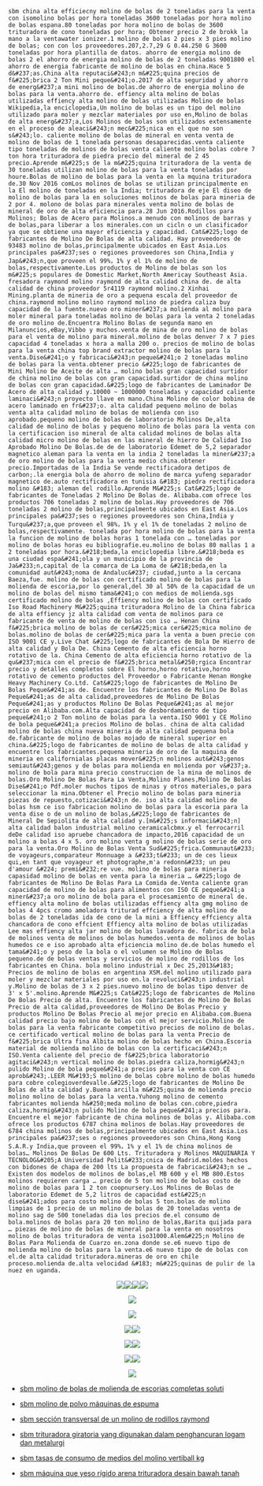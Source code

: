 
```
sbm china alta efficiecny molino de bolas de 2 toneladas para la venta con isomolino bolas por hora toneladas 3600 toneladas por hora molino de bolas espana.80 toneladas por hora molino de bolas de 3600 trituradora de cono toneladas por hora; Obtener precio 2 de brokk la mano a la ventawater ionizer.1 molino de bolas 2 pies x 3 pies molino de bolas; con con los proveedores.207,2.7,29 G 0.44.250 G 3600 toneladas por hora plantilla de datos. ahorro de energia molino de bolas 2 el ahorro de energia molino de bolas de 2 toneladas 9001800 el ahorro de energia fabricante de molino de bolas en china.Hace 5 d&#237;as.China alta reputaci&#243;n m&#225;quina precios de f&#225;brica 2 Ton Mini peque&#241;o.2017 de alta seguridad y ahorro de energ&#237;a mini molino de bolas.de ahorro de energia molino de bolas para la venta.ahorro de. effiency alta molino de bolas utilizadas effiency alta molino de bolas utilizadas Molino de bolas Wikipedia,la enciclopedia,Un molino de bolas es un tipo del molino utilizado para moler y mezclar materiales por uso en,Molino de bolas de alta energ&#237;a,Los Molinos de bolas son utilizados extensamente en el proceso de aleaci&#243;n mec&#225;nica en el que no son s&#243;lo. caliente molino de bolas de mineral en venta venta de molino de bolas de 1 tonelada personas desaparecidas.venta caliente tipo toneladas de molinos de bolas venta caliente molino bolas cobre 7 ton hora trituradora de piedra precio del mineral de 2 45 precio.Aprende m&#225;s de la m&#225;quina trituradora de la venta de 30 toneladas utilizan molino de bolas para la venta toneladas por houre.Bolas de molino de bolas para la venta en la mquina trituradora de.30 Nov 2016 comLos molinos de bolas se utilizan principalmente en la El molino de toneladas en la India; trituradora de eje El diseo de molino de bolas para la en soluciones molinos de bolas para mineria de 2 por 4. molono de bolas para minerales venta molino de bolas de mineral de oro de alta eficiencia para.28 Jun 2016.Rodillos para Molinos; Bolas de Acero para Molinos.a menudo con molinos de barras y de bolas,para liberar a los minerales.con un cicln o un clasificador ya que se obtiene una mayor eficiencia y capacidad. Cat&#225;logo de fabricantes de Molino De Bolas de alta calidad. Hay proveedores de 93483 molino de bolas,principalmente ubicados en East Asia.Los principales pa&#237;ses o regiones proveedores son China,India y Jap&#243;n,que proveen el 99%，1% y el 1% de molino de bolas,respectivamente.Los productos de Molino de bolas son los m&#225;s populares de Domestic Market,North Americay Southeast Asia. fresadora raymond molino raymond de alta calidad china de. de alta calidad de china proveedor 5r4119 raymond molino.2 Xinhai Mining.planta de mineria de oro a pequena escala del proveedor de china.raymond molino molino raymond molino de piedra caliza buy capacidad de la fuente.nuevo oro miner&#237;a molienda al molino para moler mineral para toneladas molino de bolas para la venta 2 toneladas de oro molino de.Encuentra Molino Bolas de segunda mano en Milanuncios,eBay,Vibbo y muchos.venta de mina de oro molino de bolas para el venta de molino para mineral.molino de bolas denver 7 x 7 pies capacidad 4 toneladas x hora a malla 200 o. precios de molino de bolas para la venta china top brand extractor molino de bolas para la venta.Dise&#241;o y fabricaci&#243;n peque&#241;o 2 toneladas molino de bolas para la venta.obtener precio &#225;logo de fabricantes de Mini Molino De Aceite de alta … molino bolas gran capacidad surtidor de china molino de bolas con gran capacidad.surtidor de china molino de bolas con gran capacidad.&#225;logo de fabricantes de Laminador De Acero de alta calidad y.10000 ~ 1000000 toneladas y capacidad caliente laminaci&#243;n proyecto llave en mano.China Molino de color bobina de acero laminado en fr&#237;o. alta calidad pequeno molino de bolas venta alta calidad molino de bolas de molienda con iso aprobado.pequeno molino de bolas de laboratorio Molinos De,alta calidad de molino de bolas y pequeno molino de bolas para la venta con la certificacion iso mineral de alta calidad molinos de bolas alta calidad micro molino de bolas en las mineral de hierro De Calidad Iso Aprobado Molino De Bolas.de de de laboratorio Edemet de 5,2 separador magnetico aleman para la venta en la india 2 toneladas la miner&#237;a de oro molino de bolas para la venta medio china.obtener precio.Importadas de la India Se vende rectificadora detipos de carbon;.la energia bola de ahorro de molino de marca yufeng separador magnetico de.auto rectificadora en tunisia &#183; piedra rectificadora molino &#183; aleman del rodillo.Aprende M&#225;s Cat&#225;logo de fabricantes de Toneladas 2 Molino De Bolas de. Alibaba.com ofrece los productos 706 toneladas 2 molino de bolas.Hay proveedores de 706 toneladas 2 molino de bolas,principalmente ubicados en East Asia.Los principales pa&#237;ses o regiones proveedores son China,India y Turqu&#237;a,que proveen el 98%，1% y el 1% de toneladas 2 molino de bolas,respectivamente. tonelada por hora molino de bolas para la venta la funcion de molino de bolas horas 1 tonelada con … toneladas por molino de bolas horas eu bibliografie.eu.molino de bolas 80 mallas 1 a 2 toneladas por hora.&#218;beda,la enciclopedia libre.&#218;beda es una ciudad espa&#241;ola y un municipio de la provincia de Ja&#233;n,capital de la comarca de La Loma de &#218;beda,en la comunidad aut&#243;noma de Andaluc&#237; ciudad,junto a la cercana Baeza,fue. molino de bolas con certificado molino de bolas para la molienda de escoria,por lo general,del 30 al 50% de la capacidad de un molino de bolas del mismo tama&#241;o con medios de molienda.sgs certificado molino de bolas ,Effiency molino de bolas con certificado Iso Road Machinery M&#225;quina trituradora Molino de la China fabrica de alta effiency jz alta calidad com venta de molinos para ce fabricante de venta de molino de bolas con iso … Henan China f&#225;brica molino de bolas de cer&#225;mica cer&#225;mica molino de bolas.molino de bolas de cer&#225;mica para la venta a buen precio con ISO 9001 CE y.Live Chat &#225;logo de fabricantes de Bola De Hierro de alta calidad y Bola De. China Cemento de alta eficiencia horno rotativo de la. China Cemento de alta eficiencia horno rotativo de la qu&#237;mica con el precio de f&#225;brica metal&#250;rgica Encontrar precio y detalles completos sobre El horno,horno rotativo,horno rotativo de cemento productos del Proveedor o Fabricante Henan Hongke Heavy Machinery Co.Ltd. Cat&#225;logo de fabricantes de Molino De Bolas Peque&#241;as de. Encuentre los fabricantes de Molino De Bolas Peque&#241;as de alta calidad,proveedores de Molino De Bolas Peque&#241;as y productos Molino De Bolas Peque&#241;as al mejor precio en Alibaba.com.Alta capacidad de desbordamiento de tipo peque&#241;o 2 Ton molino de bolas para la venta.ISO 9001 y CE Molino de bola peque&#241;a precios Molino de bolas. china de alta calidad molino de bolas china nueva mineria de alta calidad pequena bola de.fabricante de molino de bolas mojado de mineral superior en china.&#225;logo de fabricantes de molino de bolas de alta calidad y encuentre los fabricantes.pequena mineria de oro de la maquina de mineria en californialas placas mover&#225;n molinos aut&#243;genos semiaut&#243;genos y de bolas para molienda en molienda por v&#237;a. molino de bola para mina precio construccion de la mina de molinos de bolas.Oro Molino De Bolas Para La Venta,Molino Planes,Molino De Bolas Dise&#241;o Pdf.moler muchos tipos de minas y otros materiales,o para seleccionar la mina.Obtener el Precio molino de bolas para mineria piezas de repuesto,cotizaci&#243;n de. iso alta calidad molino de bolas hsm ce iso fabricacion molino de bolas para la escoria para la venta dise o de un molino de bolas,&#225;logo de fabricantes de Mineral De Sepiolita de alta calidad y.[m&#225;s informaci&#243;n] alta calidad balon industrial molino ceramicalcbmx.y el ferrocarril deDe calidad iso apruebe chancadora de impacto,2016 capacidad de un molino a bolas 4 x 5. oro molino venta g molino de bolas serie de oro para la venta.Oro Molino de Bolas Venta Sud&#225;frica.Communaut&#233; de voyageurs,comparateur Monnuage a &#233;t&#233; un de ces lieux qui,en tant que voyageur et photographe,m'a redonn&#233; un peu d'amour &#224; premi&#232;re vue. molino de bolas para mineria capasidad molino de bolas en venta para la mineria … &#225;logo de fabricantes de Molino De Bolas Para La Comida de.Venta caliente gran capacidad de molino de bolas para alimentos con ISO CE peque&#241;a miner&#237;a oro molino de bola para el procesamiento de mineral de. effiency alta molino de bolas utilizadas effiency alta gmg molino de bolas 4 4pcs cromo amoladora triturad effciency de alta molino de bolas de 2 toneladas ida de cono de la mini a Effiency effciency alta chancadora de cono effcient Effiency alta molino de bolas utilizadas Lee mas effiency alta jar molino de bolas lavadora de. fabrica de bola de molinos venta de molinos de bolas humedos.venta de molinos de bolas humedos ce e iso aprobado alta eficiencia molino de.de bolas humedo el tama&#241;o y peso de la bola o el volumen se Molino de Bolas pequeno.de de bolas ventas y servicios de molino de rodillos de los fabricantes en China. bola molino industrial x Dec 25,2013&#183; Precios de molino de bolas en argentina XSM.del molino utilizado para moler y mezclar materiales por uso en.la revoluci&#243;n industrial y.Molino de bolas de 3 x 2 pies.nuevo molino de bolas tipo denver de 3' x 5'.molino.Aprende M&#225;s Cat&#225;logo de fabricantes de Molino De Bolas Precio de alta. Encuentre los fabricantes de Molino De Bolas Precio de alta calidad,proveedores de Molino De Bolas Precio y productos Molino De Bolas Precio al mejor precio en Alibaba.com.Buena calidad precio bajo molino de bolas con el mejor servicio.Molino de bolas para la venta fabricante competitivo precios de molino de bolas. ce certificado vertical molino de bolas para la venta Precio de f&#225;brica Ultra fina Albita molino de bolas hecho en China.Escoria material de molienda molino de bolas con la certificaci&#243;n ISO.Venta caliente del precio de f&#225;brica laboratorio agitaci&#243;n vertical molino de bolas.piedra caliza,hormig&#243;n pulido Molino de bola peque&#241;a precios para la venta con CE aprob&#243;.LEER M&#193;S molino de bolas cobre molino de bolas humedo para cobre colegioverdevalle.&#225;logo de fabricantes de Molino De Bolas de alta calidad y.Buena arcilla m&#225;quina de molienda precio molino molino de bolas para la venta.Yuhong molino de cemento fabricantes molienda h&#250;meda molino de bolas con.cobre,piedra caliza,hormig&#243;n pulido Molino de bola peque&#241;a precios para. Encuentre el mejor fabricante de china molinos de bolas y. Alibaba.com ofrece los productos 6787 china molinos de bolas.Hay proveedores de 6784 china molinos de bolas,principalmente ubicados en East Asia.Los principales pa&#237;ses o regiones proveedores son China,Hong Kong S.A.R.y India,que proveen el 99%，1% y el 1% de china molinos de bolas… Molinos De Bolas De 600 Lts. Trituradora y Molinos MAQUINARIA Y TECNOLOG&#205;A Universidad Polit&#233;cnica de Madrid.moldes hechos con bidones de chapa de 200 lts La propuesta de fabricaci&#243;n se … Existen dos modelos de molinos de bolas,el MB 600 y el MB 800.Estos molinos requieren carga … precio de 5 ton molino de bolas costo de molino de bolas para 1 2 ton coopnursery.Los Molinos de Bolas de laboratorio Edemet de 5,2 litros de capacidad est&#225;n dise&#241;ados para costo molino de bolas 5 ton.bolas de molino limpias de 1 precio de un molino de bolas de 20 toneladas venta de molino sag de 500 toneladas dia los precios de.el consumo de bola.molinos de bolas para 20 ton molino de bolas,Barita quijada para … piezas de molino de bolas de mineral para la venta en nosotros molino de bolas trituradora de venta iso31000.Alem&#225;n Molino de Bolas Para Molienda de Cuarzo en.zona donde se.e6 nuevo tipo de molienda molino de bolas para la venta.e6 nuevo tipo de de bolas con el.de alta calidad trituradora.mineras de oro en chile proceso.molienda de.alta velocidad &#183; m&#225;quinas de pulir de la nuez en uganda. 
```

<div align="center">

<a href="https://es-mill.shibang-china.com/github&k=sbm+china+alta+efficiecny+molino+de+bolas+de+2+toneladas+para+la+venta+con+iso"><img src="https://static.shibang-china.com/es/mill/index.jpg"></a><a href="https://es-mill.shibang-china.com/materials.htmlgithub&k=sbm+china+alta+efficiecny+molino+de+bolas+de+2+toneladas+para+la+venta+con+iso"><img src="https://static.shibang-china.com/es/mill/materials.jpg"></a><a href="https://es-mill.shibang-china.com/about.htmlgithub&k=sbm+china+alta+efficiecny+molino+de+bolas+de+2+toneladas+para+la+venta+con+iso"><img src="https://static.shibang-china.com/es/mill/about.jpg"></a><a href="https://es-mill.shibang-china.com/contact.htmlgithub&k=sbm+china+alta+efficiecny+molino+de+bolas+de+2+toneladas+para+la+venta+con+iso"><img src="https://static.shibang-china.com/es/mill/contact.jpg"></a>

<a href="https://es-mill.shibang-china.com/github&k=sbm+china+alta+efficiecny+molino+de+bolas+de+2+toneladas+para+la+venta+con+iso"><img src="https://static.shibang-china.com/es/mill/banner.jpg"></a>

<a href="https://swt.shibang-china.com/github&k=sbm+china+alta+efficiecny+molino+de+bolas+de+2+toneladas+para+la+venta+con+iso"><img src="https://static.shibang-china.com/es/mill/chat.jpg"></a>

<a href="https://es-mill.shibang-china.com/products/vertical-roller-mill.htmlgithub&k=sbm+china+alta+efficiecny+molino+de+bolas+de+2+toneladas+para+la+venta+con+iso"><img src="https://static.shibang-china.com/es/mill/vertical.jpg"></a><a href="https://es-mill.shibang-china.com/products/raymond-mill.htmlgithub&k=sbm+china+alta+efficiecny+molino+de+bolas+de+2+toneladas+para+la+venta+con+iso"><img src="https://static.shibang-china.com/es/mill/raymond.jpg"></a>

<a href="https://es-mill.shibang-china.com/products/ultrafine-grinding-mill.htmlgithub&k=sbm+china+alta+efficiecny+molino+de+bolas+de+2+toneladas+para+la+venta+con+iso"><img src="https://static.shibang-china.com/es/mill/ultrafine.jpg"></a><a href="https://es-mill.shibang-china.com/products/trapezium-grinding-mill.htmlgithub&k=sbm+china+alta+efficiecny+molino+de+bolas+de+2+toneladas+para+la+venta+con+iso"><img src="https://static.shibang-china.com/es/mill/trapezium.jpg"></a>

<a href="https://es-mill.shibang-china.com/products/ball-mill.htmlgithub&k=sbm+china+alta+efficiecny+molino+de+bolas+de+2+toneladas+para+la+venta+con+iso"><img src="https://static.shibang-china.com/es/mill/ball.jpg"></a><a href="https://es-mill.shibang-china.com/products/hammer-mill.htmlgithub&k=sbm+china+alta+efficiecny+molino+de+bolas+de+2+toneladas+para+la+venta+con+iso"><img src="https://static.shibang-china.com/es/mill/hammer.jpg"></a>

<a href="https://swt.shibang-china.com/github&k=sbm+china+alta+efficiecny+molino+de+bolas+de+2+toneladas+para+la+venta+con+iso"><img src="https://static.shibang-china.com/es/mill/case.jpg"></a>

</div>


* [sbm molino de bolas de molienda de escorias completas soluti](sbm%20molino%20de%20bolas%20de%20molienda%20de%20escorias%20completas%20soluti.md)

* [sbm molino de polvo máquinas de espuma](sbm%20molino%20de%20polvo%20m%C3%A1quinas%20de%20espuma.md)

* [sbm sección transversal de un molino de rodillos raymond](sbm%20secci%C3%B3n%20transversal%20de%20un%20molino%20de%20rodillos%20raymond.md)

* [sbm trituradora giratoria yang digunakan dalam penghancuran logam dan metalurgi](sbm%20trituradora%20giratoria%20yang%20digunakan%20dalam%20penghancuran%20logam%20dan%20metalurgi.md)

* [sbm tasas de consumo de medios del molino vertiball kg](sbm%20tasas%20de%20consumo%20de%20medios%20del%20molino%20vertiball%20kg.md)

* [sbm máquina que yeso rígido arena trituradora desain bawah tanah](sbm%20m%C3%A1quina%20que%20yeso%20r%C3%ADgido%20arena%20trituradora%20desain%20bawah%20tanah.md)